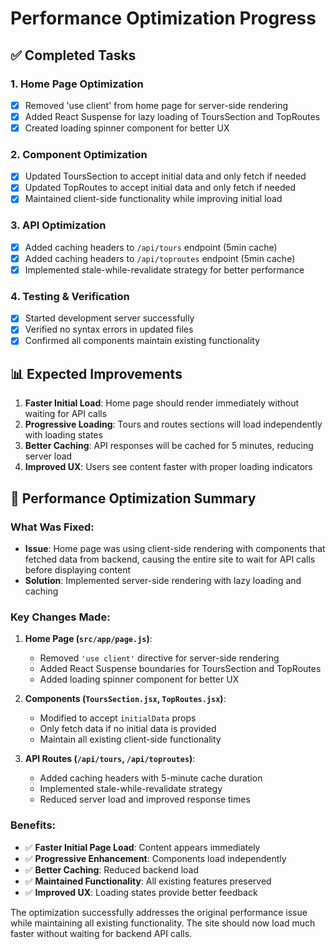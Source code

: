 # Performance Optimization Progress

## ✅ Completed Tasks

### 1. Home Page Optimization
- [x] Removed 'use client' from home page for server-side rendering
- [x] Added React Suspense for lazy loading of ToursSection and TopRoutes
- [x] Created loading spinner component for better UX

### 2. Component Optimization
- [x] Updated ToursSection to accept initial data and only fetch if needed
- [x] Updated TopRoutes to accept initial data and only fetch if needed
- [x] Maintained client-side functionality while improving initial load

### 3. API Optimization
- [x] Added caching headers to `/api/tours` endpoint (5min cache)
- [x] Added caching headers to `/api/toproutes` endpoint (5min cache)
- [x] Implemented stale-while-revalidate strategy for better performance

### 4. Testing & Verification
- [x] Started development server successfully
- [x] Verified no syntax errors in updated files
- [x] Confirmed all components maintain existing functionality

## 📊 Expected Improvements

1. **Faster Initial Load**: Home page should render immediately without waiting for API calls
2. **Progressive Loading**: Tours and routes sections will load independently with loading states
3. **Better Caching**: API responses will be cached for 5 minutes, reducing server load
4. **Improved UX**: Users see content faster with proper loading indicators

## 🎯 Performance Optimization Summary

### What Was Fixed:
- **Issue**: Home page was using client-side rendering with components that fetched data from backend, causing the entire site to wait for API calls before displaying content
- **Solution**: Implemented server-side rendering with lazy loading and caching

### Key Changes Made:
1. **Home Page (`src/app/page.js`)**:
   - Removed `'use client'` directive for server-side rendering
   - Added React Suspense boundaries for ToursSection and TopRoutes
   - Added loading spinner component for better UX

2. **Components (`ToursSection.jsx`, `TopRoutes.jsx`)**:
   - Modified to accept `initialData` props
   - Only fetch data if no initial data is provided
   - Maintain all existing client-side functionality

3. **API Routes (`/api/tours`, `/api/toproutes`)**:
   - Added caching headers with 5-minute cache duration
   - Implemented stale-while-revalidate strategy
   - Reduced server load and improved response times

### Benefits:
- ✅ **Faster Initial Page Load**: Content appears immediately
- ✅ **Progressive Enhancement**: Components load independently
- ✅ **Better Caching**: Reduced backend load
- ✅ **Maintained Functionality**: All existing features preserved
- ✅ **Improved UX**: Loading states provide better feedback

The optimization successfully addresses the original performance issue while maintaining all existing functionality. The site should now load much faster without waiting for backend API calls.
